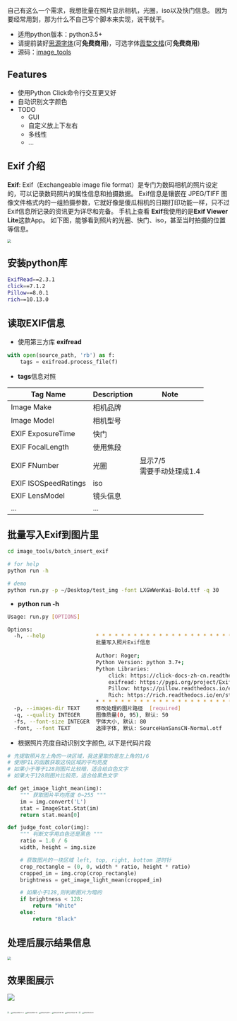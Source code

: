 自己有这么一个需求，我想批量在照片显示相机，光圈，iso以及快门信息。
因为要经常用到，那为什么不自己写个脚本来实现，说干就干。

- 适用python版本：python3.5+
- 请提前装好[思源字体](https://github.com/adobe-fonts/source-han-sans)(可**免费商用**)，可选字体[霞婺文楷](https://github.com/lxgw/LxgwWenKai)(可**免费商用**)
- 源码：[image_tools](https://github.com/RRRoger/image_tools)

## Features

- 使用Python Click命令行交互更又好
- 自动识别文字颜色
- TODO
  - GUI
  - 自定义放上下左右
  - 多线性
  - ...


##  Exif 介绍

**Exif**: Exif（Exchangeable image file format）是专门为数码相机的照片设定的，可以记录数码照片的属性信息和拍摄数据。
Exif信息是镶嵌在 JPEG/TIFF 图像文件格式内的一组拍摄参数，它就好像是傻瓜相机的日期打印功能一样，只不过 Exif信息所记录的资讯更为详尽和完备。
手机上查看 **Exif**我使用的是**Exif Viewer Lite**这款App。
如下图，能够看到照片的光圈、快门、iso，甚至当时拍摄的位置等信息。

<img src="https://camo.githubusercontent.com/e05cbce6cf25be47cd1b593d4116634dc42d0bdc5925c2c4f8b4dd958a5ebcee/68747470733a2f2f63646e2e6a7364656c6976722e6e65742f67682f69686174656265616e732f696d61676573406d61696e2f696d672f576563686174494d47323036332e6a706567" style="zoom:50%;" />

## 安装python库

```bash
ExifRead==2.3.1
click==7.1.2
Pillow==8.0.1
rich==10.13.0
```

## 读取EXIF信息

- 使用第三方库 **exifread**

```python
with open(source_path, 'rb') as f:
    tags = exifread.process_file(f)
```

- **tags**信息对照

| Tag Name             | Description | Note                          |
| -------------------- | ----------- | ----------------------------- |
| Image Make           | 相机品牌    |                               |
| Image Model          | 相机型号    |                               |
| EXIF ExposureTime    | 快门        |                               |
| EXIF FocalLength     | 使用焦段    |                               |
| EXIF FNumber         | 光圈        | 显示7/5<br/>需要手动处理成1.4 |
| EXIF ISOSpeedRatings | iso         |                               |
| EXIF LensModel       | 镜头信息    |                               |
| ...                  | ...         |                               |

## 批量写入Exif到图片里


```bash
cd image_tools/batch_insert_exif

# for help
python run -h

# demo
python run.py -p ~/Desktop/test_img -font LXGWWenKai-Bold.ttf -q 30
```

- **python run -h**

```bash
Usage: run.py [OPTIONS]

Options:
  -h, --help                * * * * * * * * * * * * * * * * * * * * * * * * *
                            批量写入照片Exif信息
                            
                            Author: Roger;
                            Python Version: python 3.7+;
                            Python Libraries:
                                click: https://click-docs-zh-cn.readthedocs.io/zh/latest/
                                exifread: https://pypi.org/project/ExifRead/
                                Pillow: https://pillow.readthedocs.io/en/stable/
                                Rich: https://rich.readthedocs.io/en/stable/
                            * * * * * * * * * * * * * * * * * * * * * * * * *
  -p, --images-dir TEXT     修改处理的图片路径  [required]
  -q, --quality INTEGER     图像质量(0, 95), 默认: 50
  -fs, --font-size INTEGER  字体大小, 默认: 80
  -font, --font TEXT        选择字体, 默认: SourceHanSansCN-Normal.otf
```

- 根据照片亮度自动识别文字颜色, 以下是代码片段

```python
# 先提取照片左上角的一块区域，我这里取的是左上角的1/6
# 使用PIL的函数获取这块区域的平均亮度
# 如果小于等于128则图片比较暗，适合给白色文字
# 如果大于128则图片比较亮，适合给黑色文字

def get_image_light_mean(img):
    """ 获取图片平均亮度 0~255 """
    im = img.convert('L')
    stat = ImageStat.Stat(im)
    return stat.mean[0]

def judge_font_color(img):
    """ 判断文字用白色还是黑色 """
    ratio = 1.0 / 6
    width, height = img.size

    # 获取图片的一块区域 left, top, right, bottom 逆时针
    crop_rectangle = (0, 0, width * ratio, height * ratio)
    cropped_im = img.crop(crop_rectangle)
    brightness = get_image_light_mean(cropped_im)

    # 如果小于128,则判断图片为暗的
    if brightness < 128:
        return "White"
    else:
        return "Black"
```

## 处理后展示结果信息

<img src="https://cdn.jsdelivr.net/gh/ihatebeans/images@main/img/show_result.jpg" style="zoom:50%;" />

## 效果图展示

![](https://cdn.jsdelivr.net/gh/ihatebeans/images@main/img/DSC07784-4.JPG)

<img src="https://cdn.jsdelivr.net/gh/ihatebeans/images@main/img/DSC07404-7.JPG" style="zoom: 25%;" />

<img src="https://cdn.jsdelivr.net/gh/ihatebeans/images@main/img/DSC03930-1-2.JPG" alt="DSC03930-1-2" style="zoom:25%;" />

<img src="https://cdn.jsdelivr.net/gh/ihatebeans/images@main/img/DSC03857-41.JPG" alt="DSC03857-41" style="zoom:25%;" />

<img src="https://cdn.jsdelivr.net/gh/ihatebeans/images@main/img/DSC07228-1.JPG" alt="DSC07228-1" style="zoom:25%;" />

<img src="https://cdn.jsdelivr.net/gh/ihatebeans/images@main/img/DSC07318-18.JPG" alt="DSC07318-18" style="zoom:25%;" />

<img src="https://cdn.jsdelivr.net/gh/ihatebeans/images@main/img/DSC07502-16.JPG" alt="DSC07502-16" style="zoom:25%;" />

<img src="https://cdn.jsdelivr.net/gh/ihatebeans/images@main/img/DSCF6011-7.JPG" style="zoom:25%;" />

<img src="https://cdn.jsdelivr.net/gh/ihatebeans/images@main/img/DSCF6012-8.JPG" alt="DSCF6012-8" style="zoom:25%;" />